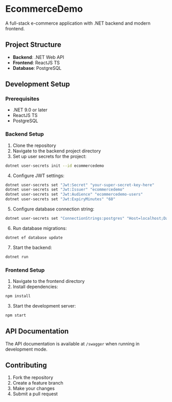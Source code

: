 # EcommerceDemo

A full-stack e-commerce application with .NET backend and modern frontend.

## Project Structure

- **Backend**: .NET Web API
- **Frontend**: ReactJS TS
- **Database**: PostgreSQL

## Development Setup

### Prerequisites

- .NET 9.0 or later
- ReactJS TS
- PostgreSQL

### Backend Setup

1. Clone the repository
2. Navigate to the backend project directory
3. Set up user secrets for the project:

```bash
dotnet user-secrets init --id ecommercedemo
```

4. Configure JWT settings:

```bash
dotnet user-secrets set "Jwt:Secret" "your-super-secret-key-here"
dotnet user-secrets set "Jwt:Issuer" "ecommercedemo"
dotnet user-secrets set "Jwt:Audience" "ecommercedemo-users"
dotnet user-secrets set "Jwt:ExpiryMinutes" "60"
```

5. Configure database connection string:

```bash
dotnet user-secrets set "ConnectionStrings:postgres" "Host=localhost;Database=EcommerceDemo;Username=your_username;Password=your_password"
```

6. Run database migrations:

```bash
dotnet ef database update
```

7. Start the backend:

```bash
dotnet run
```

### Frontend Setup

1. Navigate to the frontend directory
2. Install dependencies:

```bash
npm install
```

3. Start the development server:

```bash
npm start
```

## API Documentation

The API documentation is available at `/swagger` when running in development mode.

## Contributing

1. Fork the repository
2. Create a feature branch
3. Make your changes
4. Submit a pull request